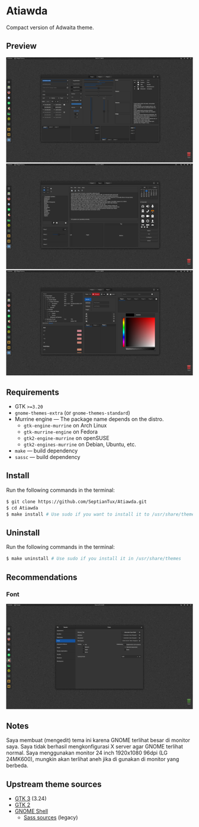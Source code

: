 # Atiawda
Compact version of Adwaita theme.

## Preview
![Screenshot 1](screenshot/1.png)
![Screenshot 2](screenshot/2.png)
![Screenshot 3](screenshot/3.png)

## Requirements

- GTK `>=3.20`
- `gnome-themes-extra` (or `gnome-themes-standard`)
- Murrine engine — The package name depends on the distro.
  - `gtk-engine-murrine` on Arch Linux
  - `gtk-murrine-engine` on Fedora
  - `gtk2-engine-murrine` on openSUSE
  - `gtk2-engines-murrine` on Debian, Ubuntu, etc.
- `make` — build dependency
- `sassc` — build dependency

## Install

Run the following commands in the terminal:

```sh
$ git clone https://github.com/SeptianTux/Atiawda.git
$ cd Atiawda
$ make install # Use sudo if you want to install it to /usr/share/themes
```

## Uninstall

Run the following commands in the terminal:
```sh
$ make uninstall # Use sudo if you install it in /usr/share/themes
```

## Recommendations

### Font

![Screenshot 0](screenshot/0.png)

## Notes

Saya membuat (mengedit) tema ini karena GNOME terlihat besar di monitor saya. Saya tidak berhasil mengkonfigurasi X server agar GNOME terlihat normal. Saya menggunakan monitor 24 inch 1920x1080 96dpi (LG 24MK600), mungkin akan terlihat aneh jika di gunakan di monitor yang berbeda.

## Upstream theme sources

- [GTK 3](https://gitlab.gnome.org/GNOME/gtk/tree/gtk-3-24/gtk/theme/Adwaita) (3.24)
- [GTK 2](https://gitlab.gnome.org/GNOME/gnome-themes-extra/tree/master/themes/Adwaita/gtk-2.0)
- [GNOME Shell](https://gitlab.gnome.org/GNOME/gnome-shell/tree/master/data/theme)
  - [Sass sources](https://gitlab.gnome.org/GNOME/gnome-shell-sass) (legacy)

